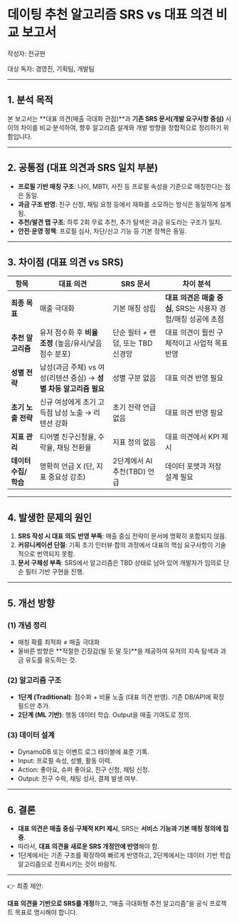 # 데이팅 추천 알고리즘 SRS vs 대표 의견 비교 보고서

작성자: 전규현

대상 독자: 경영진, 기획팀, 개발팀

---

## 1. 분석 목적

본 보고서는 **대표 의견(매출 극대화 관점)**과 **기존 SRS 문서(개발 요구사항 중심)** 사이의 차이를 비교·분석하여, 향후 알고리즘 설계와 개발 방향을 정합적으로 정리하기 위함입니다.

---

## 2. 공통점 (대표 의견과 SRS 일치 부분)

- **프로필 기반 매칭 구조**: 나이, MBTI, 사진 등 프로필 속성을 기준으로 매칭한다는 점은 동일.
- **과금 구조 반영**: 친구 신청, 채팅 요청 등에서 재화를 소모하는 방식은 동일하게 설계됨.
- **추천/발견 탭 구조**: 하루 2회 무료 추천, 추가 탐색은 과금 유도라는 구조가 일치.
- **안전·운영 정책**: 프로필 심사, 차단/신고 기능 등 기본 정책은 동일.

---

## 3. 차이점 (대표 의견 vs SRS)

| 항목 | 대표 의견 | SRS 문서 | 차이 분석 |
| --- | --- | --- | --- |
| **최종 목표** | 매출 극대화 | 기본 매칭 성립 | **대표 의견은 매출 중심**, SRS는 사용자 경험/매칭 성공에 초점 |
| **추천 알고리즘** | 유저 점수화 후 **비율 조정** (높음/유사/낮음 점수 분포) | 단순 필터 + 랜덤, 또는 TBD 신경망 | 대표 의견이 훨씬 구체적이고 사업적 목표 반영 |
| **성별 전략** | 남성(과금 주체) vs 여성(리텐션 중심) → **성별 차등 알고리즘 필요** | 성별 구분 없음 | 대표 의견 반영 필요 |
| **초기 노출 전략** | 신규 여성에게 초기 고득점 남성 노출 → 리텐션 강화 | 초기 전략 언급 없음 | 대표 의견 반영 필요 |
| **지표 관리** | 티어별 친구신청율, 수락율, 채팅 전환율 | 지표 정의 없음 | 대표 의견에서 KPI 제시 |
| **데이터 수집/학습** | 명확히 언급 X (단, 지표 중요성 강조) | 2단계에서 AI 추천(TBD) 언급 | 데이터 포맷과 저장 설계 필요 |

---

## 4. 발생한 문제의 원인

1. **SRS 작성 시 대표 의도 반영 부족**: 매출 중심 전략이 문서에 명확히 포함되지 않음.
2. **커뮤니케이션 단절**: 기획 초기 인터뷰·합의 과정에서 대표의 핵심 요구사항이 기술적으로 번역되지 못함.
3. **문서 구체성 부족**: SRS에서 알고리즘은 TBD 상태로 남아 있어 개발자가 임의로 단순 필터 기반 구현을 진행.

---

## 5. 개선 방향

### (1) 개념 정리

- 매칭 확률 최적화 ≠ 매출 극대화
- 올바른 방향은 **적절한 긴장감(될 듯 말 듯)**을 제공하여 유저의 지속 탐색과 과금 유도를 유도하는 것.

### (2) 알고리즘 구조

- **1단계 (Traditional)**: 점수화 + 비율 노출 (대표 의견 반영). 기존 DB/API에 확장 필드만 추가.
- **2단계 (ML 기반)**: 행동 데이터 학습. Output을 매출 기여도로 정의.

### (3) 데이터 설계

- DynamoDB 또는 이벤트 로그 테이블에 표준 기록.
- Input: 프로필 속성, 성별, 활동 이력.
- Action: 좋아요, 슈퍼 좋아요, 친구 신청, 채팅 신청.
- Output: 친구 수락, 채팅 성사, 결제 발생 여부.

---

## 6. 결론

- **대표 의견은 매출 중심·구체적 KPI 제시**, SRS는 **서비스 기능과 기본 매칭 정의에 집중**.
- 따라서, **대표 의견을 새로운 SRS 개정안에 반영**해야 함.
- 1단계에서는 기존 구조를 확장하여 빠르게 반영하고, 2단계에서는 데이터 기반 학습 알고리즘으로 진화시키는 것이 바람직.

---

👉 최종 제안:

**대표 의견을 기반으로 SRS를 개정**하고, “매출 극대화형 추천 알고리즘”을 공식 프로젝트 목표로 명시해야 합니다.
